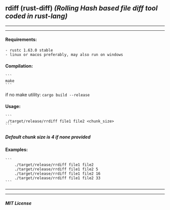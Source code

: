 ## **rdiff (rust-diff)** *(Rolling Hash based file diff tool coded in rust-lang)*
***
***
#### Requirements:
    - rustc 1.63.0 stable
    - linux or macos preferably, may also run on windows

#### Compilation:
    ```
    make
    ```
if no make utility:
    ```
    cargo build --release
    ```

#### Usage:
    ```
    ./target/release/rrdiff file1 file2 <chunk_size>
    ```

##### Default chunk size is 4 if none provided

#### Examples:
    ```
        ./target/release/rrdiff file1 file2
        ./target/release/rrdiff file1 file2 5
        ./target/release/rrdiff file1 file2 16
        ./target/release/rrdiff file1 file2 33
    ```
***
***
##### MIT License
